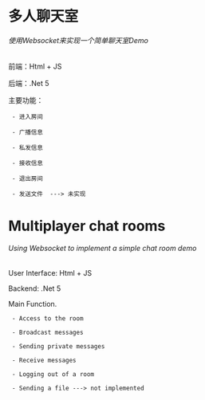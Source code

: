 # 多人聊天室

######  使用Websocket来实现一个简单聊天室Demo
前端：Html + JS

后端：.Net 5

主要功能：

     
	 - 进入房间
     
	 - 广播信息
   
	 - 私发信息
   
	 - 接收信息
   
	 - 退出房间
   
	 - 发送文件  ---> 未实现
   
# Multiplayer chat rooms

###### Using Websocket to implement a simple chat room demo
User Interface: Html + JS

Backend: .Net 5

Main Function.

     - Access to the room
     
	 - Broadcast messages
   
	 - Sending private messages
   
	 - Receive messages
   
	 - Logging out of a room
   
	 - Sending a file ---> not implemented
   
